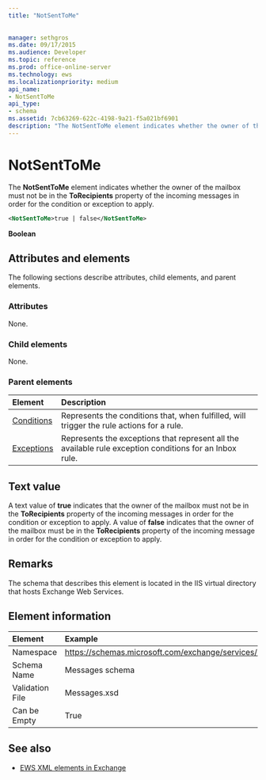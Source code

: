```yaml
---
title: "NotSentToMe"
 
 
manager: sethgros
ms.date: 09/17/2015
ms.audience: Developer
ms.topic: reference
ms.prod: office-online-server
ms.technology: ews
ms.localizationpriority: medium
api_name:
- NotSentToMe
api_type:
- schema
ms.assetid: 7cb63269-622c-4198-9a21-f5a021bf6901
description: "The NotSentToMe element indicates whether the owner of the mailbox must not be in the ToRecipients property of the incoming messages in order for the condition or exception to apply."
---
```


# NotSentToMe

The **NotSentToMe** element indicates whether the owner of the mailbox must not be in the **ToRecipients** property of the incoming messages in order for the condition or exception to apply. 
  
```xml
<NotSentToMe>true | false</NotSentToMe>
```

 **Boolean**
## Attributes and elements

The following sections describe attributes, child elements, and parent elements.
  
### Attributes

None.
  
### Child elements

None.
  
### Parent elements

|**Element**|**Description**|
|:-----|:-----|
|[Conditions](conditions.md) <br/> |Represents the conditions that, when fulfilled, will trigger the rule actions for a rule.  <br/> |
|[Exceptions](exceptions.md) <br/> |Represents the exceptions that represent all the available rule exception conditions for an Inbox rule.  <br/> |
   
## Text value

A text value of **true** indicates that the owner of the mailbox must not be in the **ToRecipients** property of the incoming messages in order for the condition or exception to apply. A value of **false** indicates that the owner of the mailbox must be in the **ToRecipients** property of the incoming message in order for the condition or exception to apply. 
  
## Remarks

The schema that describes this element is located in the IIS virtual directory that hosts Exchange Web Services.
  
## Element information

| Element | Example |
|:-----|:-----|
|Namespace  <br/> |https://schemas.microsoft.com/exchange/services/2006/messages  <br/> |
|Schema Name  <br/> |Messages schema  <br/> |
|Validation File  <br/> |Messages.xsd  <br/> |
|Can be Empty  <br/> |True  <br/> |
   
## See also



- [EWS XML elements in Exchange](ews-xml-elements-in-exchange.md)

